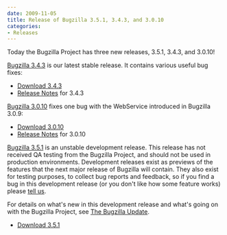 ```yaml
---
date: 2009-11-05
title: Release of Bugzilla 3.5.1, 3.4.3, and 3.0.10
categories:
- Releases
---
```


Today the Bugzilla Project has three new releases, 3.5.1, 3.4.3, and 3.0.10!

[Bugzilla 3.4.3](/releases/3.4.3/) is our latest stable release. It contains various useful bug fixes:

*   [Download 3.4.3](/download/#v34)
*   [Release Notes](/releases/3.4.3/) for 3.4.3

[Bugzilla 3.0.10](/releases/3.0.10/) fixes one bug with the WebService introduced in Bugzilla 3.0.9:

*   [Download 3.0.10](/download/#v30)
*   [Release Notes](/releases/3.0.10/) for 3.0.10

[Bugzilla 3.5.1](/releases/3.6/) is an unstable development release. This release has not received QA testing from the Bugzilla Project, and should not be used in production environments. Development releases exist as previews of the features that the next major release of Bugzilla will contain. They also exist for testing purposes, to collect bug reports and feedback, so if you find a bug in this development release (or you don't like how some feature works) please [tell us](/contributing/reporting_bugs).

For details on what's new in this development release and what's going on with the Bugzilla Project, see [The Bugzilla Update](/blog/).

*   [Download 3.5.1](/download/#v36)


